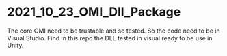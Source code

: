 # 2021_10_23_OMI_Dll_Package
The core OMI need to be trustable and so tested. So the code need to be in Visual Studio. Find in this repo the DLL tested in visual ready to be use in Unity.
